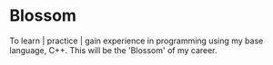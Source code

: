 # Blossom
To learn | practice | gain experience in programming using my base language, C++. This will be the 'Blossom' of my career.
